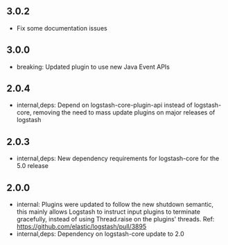 ## 3.0.2
  - Fix some documentation issues

## 3.0.0
 - breaking: Updated plugin to use new Java Event APIs

## 2.0.4
 - internal,deps: Depend on logstash-core-plugin-api instead of logstash-core, removing the need to mass update plugins on major releases of logstash

## 2.0.3
 - internal,deps: New dependency requirements for logstash-core for the 5.0 release

## 2.0.0
 - internal: Plugins were updated to follow the new shutdown semantic, this mainly allows Logstash to instruct input plugins to terminate gracefully, 
   instead of using Thread.raise on the plugins' threads. Ref: https://github.com/elastic/logstash/pull/3895
 - internal,deps: Dependency on logstash-core update to 2.0

